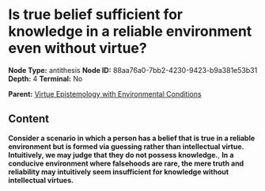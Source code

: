 # Is true belief sufficient for knowledge in a reliable environment even without virtue?

**Node Type:** antithesis
**Node ID:** 88aa76a0-7bb2-4230-9423-b9a381e53b31
**Depth:** 4
**Terminal:** No

**Parent:** [Virtue Epistemology with Environmental Conditions](virtue-epistemology-with-environmental-conditions-synthesis-e3410a78-0440-4fff-8e85-3a16106dfd86.md)

## Content

**Consider a scenario in which a person has a belief that is true in a reliable environment but is formed via guessing rather than intellectual virtue. Intuitively, we may judge that they do not possess knowledge.**, **In a conducive environment where falsehoods are rare, the mere truth and reliability may intuitively seem insufficient for knowledge without intellectual virtues.**

